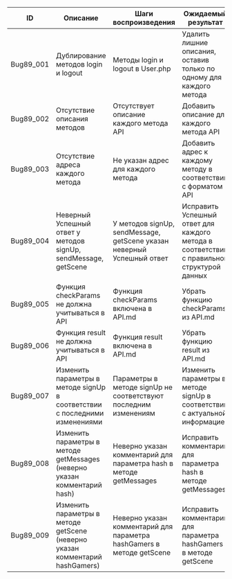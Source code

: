 | ID        | Описание                                                                     | Шаги воспроизведения                                                   | Ожидаемый результат                                                                       |
| --------- | ---------------------------------------------------------------------------- | ---------------------------------------------------------------------- | ----------------------------------------------------------------------------------------- |
| Bug89_001 | Дублирование методов login и logout                                          | Методы login и logout в User.php                                       | Удалить лишние описания, оставив только по одному для каждого метода                      |
| Bug89_002 | Отсутствие описания методов                                                  | Отсутствует описание каждого метода API                                | Добавить описание для каждого метода API                                                  |
| Bug89_003 | Отсутствие адреса каждого метода                                             | Не указан адрес для каждого метода                                     | Добавить адрес к каждому методу в соответствии с форматом API                             |
| Bug89_004 | Неверный Успешный ответ у методов signUp, sendMessage, getScene              | У методов signUp, sendMessage, getScene указан неверный Успешный ответ | Исправить Успешный ответ для каждого метода в соответствии с правильной структурой данных |
| Bug89_005 | Функция checkParams не должна учитываться в API                              | Функция checkParams включена в API.md                                  | Убрать функцию checkParams из API.md                                                      |
| Bug89_006 | Функция result не должна учитываться в API                                   | Функция result включена в API.md                                       | Убрать функцию result из API.md                                                           |
| Bug89_007 | Изменить параметры в методе signUp в соответствии с последними изменениями   | Параметры в методе signUp не соответствуют последним изменениям        | Изменить параметры в методе signUp в соответствии с актуальной информацией                |
| Bug89_008 | Изменить параметры в методе getMessages (неверно указан комментарий hash)    | Неверно указан комментарий для параметра hash в методе getMessages     | Исправить комментарий для параметра hash в методе getMessages                             |
| Bug89_009 | Изменить параметры в методе getScene (неверно указан комментарий hashGamers) | Неверно указан комментарий для параметра hashGamers в методе getScene  | Исправить комментарий для параметра hashGamers в методе getScene                          |
